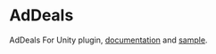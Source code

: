 # AdDeals

AdDeals For Unity plugin, [documentation](http://docs.sdkbox.com/en/unity/addeals/) and [sample](https://github.com/sdkbox/AdDeals-Unity-Sample).
